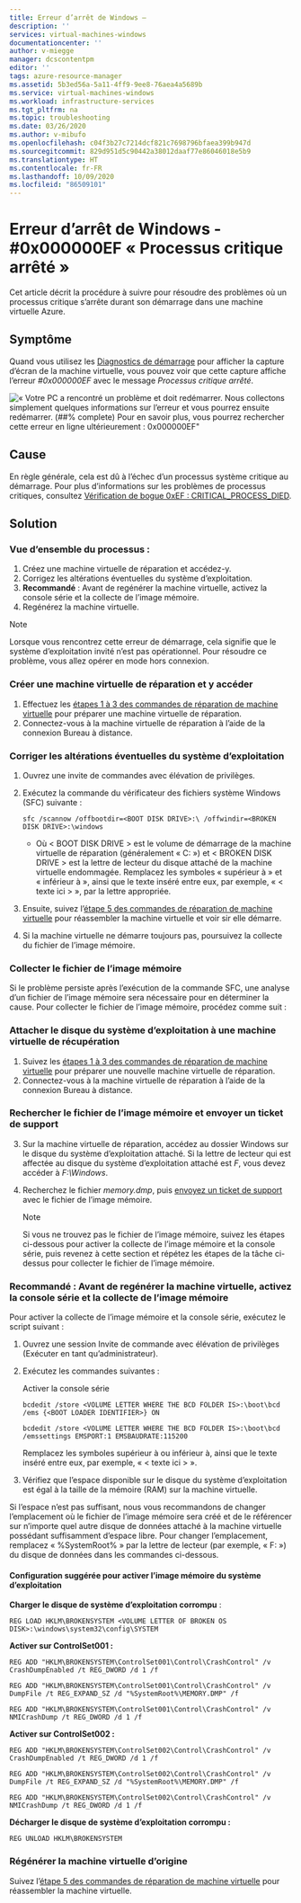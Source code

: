 ```yaml
---
title: Erreur d’arrêt de Windows –
description: ''
services: virtual-machines-windows
documentationcenter: ''
author: v-miegge
manager: dcscontentpm
editor: ''
tags: azure-resource-manager
ms.assetid: 5b3ed56a-5a11-4ff9-9ee8-76aea4a5689b
ms.service: virtual-machines-windows
ms.workload: infrastructure-services
ms.tgt_pltfrm: na
ms.topic: troubleshooting
ms.date: 03/26/2020
ms.author: v-mibufo
ms.openlocfilehash: c04f3b27c7214dcf821c7698796bfaea399b947d
ms.sourcegitcommit: 829d951d5c90442a38012daaf77e86046018e5b9
ms.translationtype: HT
ms.contentlocale: fr-FR
ms.lasthandoff: 10/09/2020
ms.locfileid: "86509101"
---
```

# <a name="windows-stop-error---0x000000ef-critical-process-died"></a>Erreur d’arrêt de Windows - #0x000000EF « Processus critique arrêté »

Cet article décrit la procédure à suivre pour résoudre des problèmes où un processus critique s’arrête durant son démarrage dans une machine virtuelle Azure.

## <a name="symptom"></a>Symptôme

Quand vous utilisez les [Diagnostics de démarrage](./boot-diagnostics.md) pour afficher la capture d’écran de la machine virtuelle, vous pouvez voir que cette capture affiche l’erreur *#0x000000EF* avec le message *Processus critique arrêté*.

![« Votre PC a rencontré un problème et doit redémarrer. Nous collectons simplement quelques informations sur l’erreur et vous pourrez ensuite redémarrer. (##% complete) Pour en savoir plus, vous pourrez rechercher cette erreur en ligne ultérieurement : 0x000000EF"](media/troubleshoot-guide-critical-process-died/1.jpg)

## <a name="cause"></a>Cause

En règle générale, cela est dû à l’échec d’un processus système critique au démarrage. Pour plus d’informations sur les problèmes de processus critiques, consultez [Vérification de bogue 0xEF : CRITICAL_PROCESS_DIED](/windows-hardware/drivers/debugger/bug-check-0xef--critical-process-died).

## <a name="solution"></a>Solution

### <a name="process-overview"></a>Vue d’ensemble du processus :

1. Créez une machine virtuelle de réparation et accédez-y.
2. Corrigez les altérations éventuelles du système d’exploitation.
3. **Recommandé** : Avant de regénérer la machine virtuelle, activez la console série et la collecte de l’image mémoire.
4. Regénérez la machine virtuelle.

> [!NOTE]
> Lorsque vous rencontrez cette erreur de démarrage, cela signifie que le système d’exploitation invité n’est pas opérationnel. Pour résoudre ce problème, vous allez opérer en mode hors connexion.

### <a name="create-and-access-a-repair-vm"></a>Créer une machine virtuelle de réparation et y accéder

1. Effectuez les [étapes 1 à 3 des commandes de réparation de machine virtuelle](./repair-windows-vm-using-azure-virtual-machine-repair-commands.md) pour préparer une machine virtuelle de réparation.
2. Connectez-vous à la machine virtuelle de réparation à l’aide de la connexion Bureau à distance.

### <a name="fix-any-os-corruption"></a>Corriger les altérations éventuelles du système d’exploitation

1. Ouvrez une invite de commandes avec élévation de privilèges.
2. Exécutez la commande du vérificateur des fichiers système Windows (SFC) suivante :

   `sfc /scannow /offbootdir=<BOOT DISK DRIVE>:\ /offwindir=<BROKEN DISK DRIVE>:\windows`

   * Où < BOOT DISK DRIVE > est le volume de démarrage de la machine virtuelle de réparation (généralement « C: ») et < BROKEN DISK DRIVE > est la lettre de lecteur du disque attaché de la machine virtuelle endommagée. Remplacez les symboles « supérieur à » et « inférieur à », ainsi que le texte inséré entre eux, par exemple, « < texte ici > », par la lettre appropriée.

3. Ensuite, suivez l’[étape 5 des commandes de réparation de machine virtuelle](./repair-windows-vm-using-azure-virtual-machine-repair-commands.md#repair-process-example) pour réassembler la machine virtuelle et voir sir elle démarre.
4. Si la machine virtuelle ne démarre toujours pas, poursuivez la collecte du fichier de l’image mémoire.

### <a name="collect-the-memory-dump-file"></a>Collecter le fichier de l’image mémoire

Si le problème persiste après l’exécution de la commande SFC, une analyse d’un fichier de l’image mémoire sera nécessaire pour en déterminer la cause. Pour collecter le fichier de l’image mémoire, procédez comme suit :

### <a name="attach-the-os-disk-to-a-new-repair-vm"></a>Attacher le disque du système d’exploitation à une machine virtuelle de récupération

1. Suivez les [étapes 1 à 3 des commandes de réparation de machine virtuelle](./repair-windows-vm-using-azure-virtual-machine-repair-commands.md) pour préparer une nouvelle machine virtuelle de réparation.
2. Connectez-vous à la machine virtuelle de réparation à l’aide de la connexion Bureau à distance.

### <a name="locate-the-dump-file-and-submit-a-support-ticket"></a>Rechercher le fichier de l’image mémoire et envoyer un ticket de support

3. Sur la machine virtuelle de réparation, accédez au dossier Windows sur le disque du système d’exploitation attaché. Si la lettre de lecteur qui est affectée au disque du système d’exploitation attaché est *F*, vous devez accéder à *F:\Windows*.
4. Recherchez le fichier *memory.dmp*, puis [envoyez un ticket de support](https://portal.azure.com/?#blade/Microsoft_Azure_Support/HelpAndSupportBlade) avec le fichier de l’image mémoire.

   > [!NOTE]
   > Si vous ne trouvez pas le fichier de l’image mémoire, suivez les étapes ci-dessous pour activer la collecte de l’image mémoire et la console série, puis revenez à cette section et répétez les étapes de la tâche ci-dessus pour collecter le fichier de l’image mémoire.

### <a name="recommended-before-you-rebuild-the-vm-enable-serial-console-and-memory-dump-collection"></a>Recommandé : Avant de regénérer la machine virtuelle, activez la console série et la collecte de l’image mémoire

Pour activer la collecte de l’image mémoire et la console série, exécutez le script suivant :

1. Ouvrez une session Invite de commande avec élévation de privilèges (Exécuter en tant qu’administrateur).
2. Exécutez les commandes suivantes :

   Activer la console série

   `bcdedit /store <VOLUME LETTER WHERE THE BCD FOLDER IS>:\boot\bcd /ems {<BOOT LOADER IDENTIFIER>} ON`

   `bcdedit /store <VOLUME LETTER WHERE THE BCD FOLDER IS>:\boot\bcd /emssettings EMSPORT:1 EMSBAUDRATE:115200`

   Remplacez les symboles supérieur à ou inférieur à, ainsi que le texte inséré entre eux, par exemple, « < texte ici > ».

3. Vérifiez que l’espace disponible sur le disque du système d’exploitation est égal à la taille de la mémoire (RAM) sur la machine virtuelle.

Si l’espace n’est pas suffisant, nous vous recommandons de changer l’emplacement où le fichier de l’image mémoire sera créé et de le référencer sur n’importe quel autre disque de données attaché à la machine virtuelle possédant suffisamment d’espace libre. Pour changer l’emplacement, remplacez « %SystemRoot% » par la lettre de lecteur (par exemple, « F: ») du disque de données dans les commandes ci-dessous.

#### <a name="suggested-configuration-to-enable-os-dump"></a>Configuration suggérée pour activer l’image mémoire du système d’exploitation

**Charger le disque de système d’exploitation corrompu** :

`REG LOAD HKLM\BROKENSYSTEM <VOLUME LETTER OF BROKEN OS DISK>:\windows\system32\config\SYSTEM`

**Activer sur ControlSet001 :**

`REG ADD "HKLM\BROKENSYSTEM\ControlSet001\Control\CrashControl" /v CrashDumpEnabled /t REG_DWORD /d 1 /f`

`REG ADD "HKLM\BROKENSYSTEM\ControlSet001\Control\CrashControl" /v DumpFile /t REG_EXPAND_SZ /d "%SystemRoot%\MEMORY.DMP" /f`

`REG ADD "HKLM\BROKENSYSTEM\ControlSet001\Control\CrashControl" /v NMICrashDump /t REG_DWORD /d 1 /f`

**Activer sur ControlSet002 :**

`REG ADD "HKLM\BROKENSYSTEM\ControlSet002\Control\CrashControl" /v CrashDumpEnabled /t REG_DWORD /d 1 /f`

`REG ADD "HKLM\BROKENSYSTEM\ControlSet002\Control\CrashControl" /v DumpFile /t REG_EXPAND_SZ /d "%SystemRoot%\MEMORY.DMP" /f`

`REG ADD "HKLM\BROKENSYSTEM\ControlSet002\Control\CrashControl" /v NMICrashDump /t REG_DWORD /d 1 /f`

**Décharger le disque de système d’exploitation corrompu :**

`REG UNLOAD HKLM\BROKENSYSTEM`

### <a name="rebuild-the-original-vm"></a>Régénérer la machine virtuelle d’origine

Suivez l’[étape 5 des commandes de réparation de machine virtuelle](./repair-windows-vm-using-azure-virtual-machine-repair-commands.md#repair-process-example) pour réassembler la machine virtuelle.
